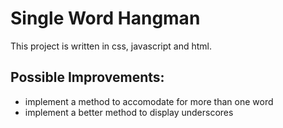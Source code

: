 # Single Word Hangman
This project is written in css, javascript and html.

## Possible Improvements:
- implement a method to accomodate for more than one word
- implement a better method to display underscores
